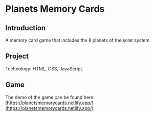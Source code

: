 # Planets Memory Cards
## Introduction
A memory card game that includes the 8 planets of the solar system. 
## Project
Technology: HTML, CSS, JavaScript.
## Game
The demo of the game can be found here:
[https://planetsmemorycards.netlify.app/](https://planetsmemorycards.netlify.app/)